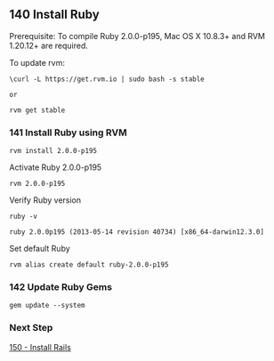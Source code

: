 ## 140 Install Ruby

Prerequisite: To compile Ruby 2.0.0-p195, Mac OS X 10.8.3+ and RVM 1.20.12+ are required.

To update rvm:

```
\curl -L https://get.rvm.io | sudo bash -s stable

or

rvm get stable
```

### 141 Install Ruby using RVM

```
rvm install 2.0.0-p195
```

Activate Ruby 2.0.0-p195

```
rvm 2.0.0-p195
```

Verify Ruby version

```
ruby -v
```

```console
ruby 2.0.0p195 (2013-05-14 revision 40734) [x86_64-darwin12.3.0]
```

Set default Ruby

```
rvm alias create default ruby-2.0.0-p195
```

### 142 Update Ruby Gems

```
gem update --system
```

### Next Step

[150 - Install Rails](https://github.com/remomueller/documentation/tree/master/macosx/150-rails.md)
